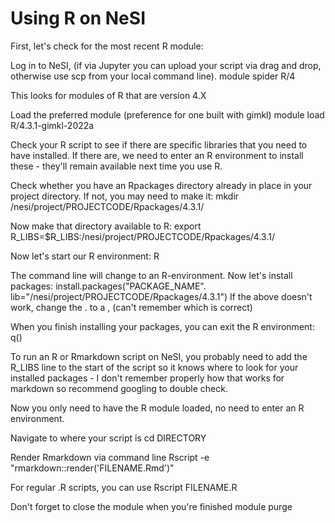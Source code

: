 # Using R on NeSI

First, let's check for the most recent R module:

Log in to NeSI, (if via Jupyter you can upload your script via drag and drop, otherwise use scp from your local command line).
    module spider R/4

This looks for modules of R that are version 4.X

Load the preferred module (preference for one built with gimkl)
    module load R/4.3.1-gimkl-2022a

Check your R script to see if there are specific libraries that you need to have installed. If there are, we need to enter an R environment to install these - they'll remain available next time you use R.

Check whether you have an Rpackages directory already in place in your project directory.
If not, you may need to make it:
    mkdir /nesi/project/PROJECTCODE/Rpackages/4.3.1/

Now make that directory available to R:
    export R_LIBS=$R_LIBS:/nesi/project/PROJECTCODE/Rpackages/4.3.1/

Now let's start our R environment:
    R

The command line will change to an R-environment.
Now let's install packages:
    install.packages("PACKAGE_NAME". lib="/nesi/project/PROJECTCODE/Rpackages/4.3.1")
If the above doesn't work, change the . to a , (can't remember which is correct)

When you finish installing your packages, you can exit the R environment:
    q()

To run an R or Rmarkdown script on NeSI, you probably need to add the R_LIBS line to the start of the script so it knows where to look for your installed packages - I don't remember properly how that works for markdown so recommend googling to double check.

Now you only need to have the R module loaded, no need to enter an R environment.

Navigate to where your script is
    cd DIRECTORY

Render Rmarkdown via command line
    Rscript -e "rmarkdown::render('FILENAME.Rmd')"

For regular .R scripts, you can use
    Rscript FILENAME.R

Don't forget to close the module when you're finished
    module purge